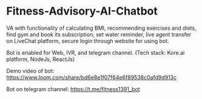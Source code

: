 # Fitness-Advisory-AI-Chatbot
VA with functionality of calculating BMI, recommending exercises and diets, find gym and book its subscription, set water reminder, live agent transfer on LiveChat platform, secure login through website for using bot.

Bot is enabled for Web, IVR, and telegram channel. (Tech stack: Kore.ai platform, NodeJs, ReactJs)

Demo video of bot: https://www.loom.com/share/bd6e8e1f07f64e6f89538c0afd9d913c 

Bot on telegram channel: https://t.me/fitness1391_bot
